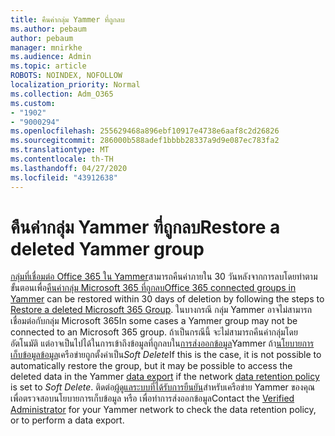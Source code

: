 ```yaml
---
title: คืนค่ากลุ่ม Yammer ที่ถูกลบ
ms.author: pebaum
author: pebaum
manager: mnirkhe
ms.audience: Admin
ms.topic: article
ROBOTS: NOINDEX, NOFOLLOW
localization_priority: Normal
ms.collection: Adm_O365
ms.custom:
- "1902"
- "9000294"
ms.openlocfilehash: 255629468a896ebf10917e4738e6aaf8c2d26826
ms.sourcegitcommit: 286000b588adef1bbbb28337a9d9e087ec783fa2
ms.translationtype: MT
ms.contentlocale: th-TH
ms.lasthandoff: 04/27/2020
ms.locfileid: "43912638"
---
```

# <a name="restore-a-deleted-yammer-group"></a><span data-ttu-id="09dd0-102">คืนค่ากลุ่ม Yammer ที่ถูกลบ</span><span class="sxs-lookup"><span data-stu-id="09dd0-102">Restore a deleted Yammer group</span></span>

<span data-ttu-id="09dd0-103">[กลุ่มที่เชื่อมต่อ Office 365 ใน Yammer](https://docs.microsoft.com/yammer/manage-yammer-groups/yammer-and-office-365-groups)สามารถคืนค่าภายใน 30 วันหลังจากการลบโดยทําตามขั้นตอนเพื่อ[คืนค่ากลุ่ม Microsoft 365 ที่ถูกลบ](https://docs.microsoft.com/office365/admin/create-groups/restore-deleted-group)</span><span class="sxs-lookup"><span data-stu-id="09dd0-103">[Office 365 connected groups in Yammer](https://docs.microsoft.com/yammer/manage-yammer-groups/yammer-and-office-365-groups) can be restored within 30 days of deletion by following the steps to [Restore a deleted Microsoft 365 Group](https://docs.microsoft.com/office365/admin/create-groups/restore-deleted-group).</span></span>
<span data-ttu-id="09dd0-104">ในบางกรณี กลุ่ม Yammer อาจไม่สามารถเชื่อมต่อกับกลุ่ม Microsoft 365</span><span class="sxs-lookup"><span data-stu-id="09dd0-104">In some cases a Yammer group may not be connected to an Microsoft 365 group.</span></span> <span data-ttu-id="09dd0-105">ถ้าเป็นกรณีนี้ จะไม่สามารถคืนค่ากลุ่มโดยอัตโนมัติ แต่อาจเป็นไปได้ในการเข้าถึงข้อมูลที่ถูกลบใน[การส่งออกข้อมูล](https://docs.microsoft.com/yammer/manage-security-and-compliance/export-yammer-enterprise-data)Yammer ถ้า[นโยบายการเก็บข้อมูลข้อมูล](https://docs.microsoft.com/yammer/manage-security-and-compliance/manage-data-compliance)เครือข่ายถูกตั้งค่าเป็น*Soft Delete*</span><span class="sxs-lookup"><span data-stu-id="09dd0-105">If this is the case, it is not possible to automatically restore the group, but it may be possible to access the deleted data in the Yammer [data export](https://docs.microsoft.com/yammer/manage-security-and-compliance/export-yammer-enterprise-data) if the network [data retention policy](https://docs.microsoft.com/yammer/manage-security-and-compliance/manage-data-compliance) is set to *Soft Delete*.</span></span> <span data-ttu-id="09dd0-106">ติดต่อ[ผู้ดูแลระบบที่ได้รับการยืนยัน](https://docs.microsoft.com/yammer/manage-yammer-users/manage-yammer-admins)สําหรับเครือข่าย Yammer ของคุณ เพื่อตรวจสอบนโยบายการเก็บข้อมูล หรือ เพื่อทําการส่งออกข้อมูล</span><span class="sxs-lookup"><span data-stu-id="09dd0-106">Contact the [Verified Administrator](https://docs.microsoft.com/yammer/manage-yammer-users/manage-yammer-admins) for your Yammer network to check the data retention policy, or to perform a data export.</span></span>
